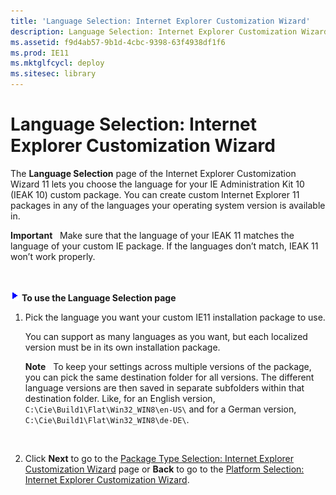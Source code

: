 ```yaml
---
title: 'Language Selection: Internet Explorer Customization Wizard'
description: Language Selection: Internet Explorer Customization Wizard
ms.assetid: f9d4ab57-9b1d-4cbc-9398-63f4938df1f6
ms.prod: IE11
ms.mktglfcycl: deploy
ms.sitesec: library
---
```


# Language Selection: Internet Explorer Customization Wizard


The **Language Selection** page of the Internet Explorer Customization Wizard 11 lets you choose the language for your IE Administration Kit 10 (IEAK 10) custom package. You can create custom Internet Explorer 11 packages in any of the languages your operating system version is available in.

**Important**  
Make sure that the language of your IEAK 11 matches the language of your custom IE package. If the languages don’t match, IEAK 11 won’t work properly.

 

![](images/wedge.gif) **To use the Language Selection page**

1.  Pick the language you want your custom IE11 installation package to use.

    You can support as many languages as you want, but each localized version must be in its own installation package.

    **Note**  
    To keep your settings across multiple versions of the package, you can pick the same destination folder for all versions. The different language versions are then saved in separate subfolders within that destination folder. Like, for an English version, `C:\Cie\Build1\Flat\Win32_WIN8\en-US\` and for a German version, `C:\Cie\Build1\Flat\Win32_WIN8\de-DE\`.

     

2.  Click **Next** to go to the [Package Type Selection: Internet Explorer Customization Wizard](package-type-selection-internet-explorer-customization-wizard.md) page or **Back** to go to the [Platform Selection: Internet Explorer Customization Wizard](platform-selection-internet-explorer-customization-wizard.md).

 

 





